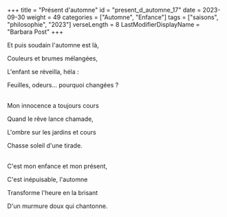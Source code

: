 +++
title = "Présent d'automne"
id = "present_d_automne_17"
date = 2023-09-30
weight = 49
categories = ["Automne", "Enfance"]
tags = ["saisons", "philosophie", "2023"]
verseLength = 8
LastModifierDisplayName = "Barbara Post"
+++

Et puis soudain l'automne est là,

Couleurs et brumes mélangées,

L'enfant se réveilla, héla :

Feuilles, odeurs... pourquoi changées ?

 \
Mon innocence a toujours cours

Quand le rêve lance chamade,

L'ombre sur les jardins et cours

Chasse soleil d'une tirade.

 \
C'est mon enfance et mon présent,

C'est inépuisable, l'automne

Transforme l'heure en la brisant

D'un murmure doux qui chantonne.
